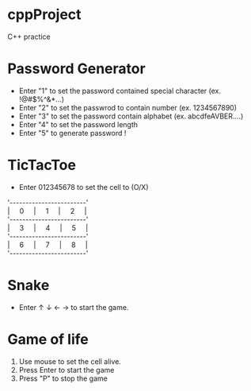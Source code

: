 # cppProject
C++ practice

# Password Generator
- Enter "1" to set the password contained special character (ex. !@#$%^&*...)
- Enter "2" to set the passwrod to contain number (ex. 1234567890)
- Enter "3" to set the password contain alphabet (ex. abcdfeAVBER....)
- Enter "4" to set the password length 
- Enter "5" to generate password !

# TicTacToe
- Enter 012345678 to set the cell to (O/X)

'------------------------'<br />
| &nbsp;&nbsp;&nbsp;&nbsp;0 &nbsp;&nbsp;&nbsp;&nbsp;|&nbsp;&nbsp;&nbsp;&nbsp; 1 &nbsp;&nbsp;&nbsp;&nbsp;|&nbsp;&nbsp;&nbsp;&nbsp; 2 &nbsp;&nbsp;&nbsp;&nbsp;|<br />
'------------------------'<br />
| &nbsp;&nbsp;&nbsp;&nbsp;3 &nbsp;&nbsp;&nbsp;&nbsp;|&nbsp;&nbsp;&nbsp;&nbsp; 4 &nbsp;&nbsp;&nbsp;&nbsp;|&nbsp;&nbsp;&nbsp;&nbsp; 5 &nbsp;&nbsp;&nbsp;&nbsp;|<br />
'------------------------'<br />
| &nbsp;&nbsp;&nbsp;&nbsp;6 &nbsp;&nbsp;&nbsp;&nbsp;|&nbsp;&nbsp;&nbsp;&nbsp; 7 &nbsp;&nbsp;&nbsp;&nbsp;|&nbsp;&nbsp;&nbsp;&nbsp; 8 &nbsp;&nbsp;&nbsp;&nbsp;|<br />
'------------------------'<br />

# Snake 
- Enter &uarr; &darr; &larr; &rarr; to start the game.


# Game of life
1. Use mouse to set the cell alive.
2. Press Enter to start the game
3. Press "P" to stop the game
